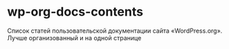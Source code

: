 # wp-org-docs-contents
Список статей пользовательской документации сайта «WordPress.org». Лучше организованный и на одной странице
